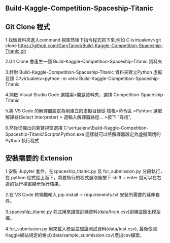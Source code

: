 ## Build-Kaggle-Competition-Spaceship-Titanic

## Git Clone 程式
1.找個資料夾進入command 視窗然後下指令程式抓下來,例如 C:\virtualenv>git clone https://github.com/GaryTaipei/Build-Kaggle-Competition-Spaceship-Titanic.git  

2.Git Clone 會產生一個 Build-Kaggle-Competition-Spaceship-Titanic 資料夾  

3.針對 Build-Kaggle-Competition-Spaceship-Titanic 資料夾建立Python 虛擬目錄 C:\virtualenv>python -m venv Build-Kaggle-Competition-Spaceship-Titanic  

4.開啟 Visual Studio Code 選檔案>開啟資料夾，選擇 Competition-Spaceship-Titanic  

5.將 VS Code 的解譯器設定為剛建立的虛擬目錄從 檢視>命令區 >Pyhton: 選取解譯器(Select Interpreter) > 選輸入解譯器路徑... >按下 "尋找",   

6.然後從彈出的瀏覽視窗選擇 C:\virtualenv\Build-Kaggle-Competition-Spaceship-Titanic\Scripts\Python.exe 這樣就可以將解譯器設定為虛擬環境的 Python 執行程式  


## 安裝需要的 Extension  
1.安裝 Jupyter 套件，在spaceship_titanic.py 及 for_submission.py 分段執行，在 python 程式從上而下，將要執行的程式選取後按下 shift + enter 就可以在右邊的執行視窗顯示執行結果。  

2.在 VS Code 終端機輸入 pip install -r requirements.txt 安裝所需要的延伸套件。  

3.spaceship_titanic.py 程式用來讀取訓練資料(data/train.csv)訓練並匯出模型檔。  

4.for_submission.py 用來載入模型並驗證測試資料(data/test.csv), 最後依照Kaggle網站規定的格式(data/sample_submission.csv)產出csv檔案。  

